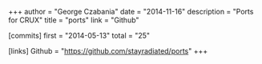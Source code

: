+++
author = "George Czabania"
date = "2014-11-16"
description = "Ports for CRUX"
title = "ports"
link = "Github"

[commits]
  first = "2014-05-13"
  total = "25"

[links]
  Github = "https://github.com/stayradiated/ports"
+++

